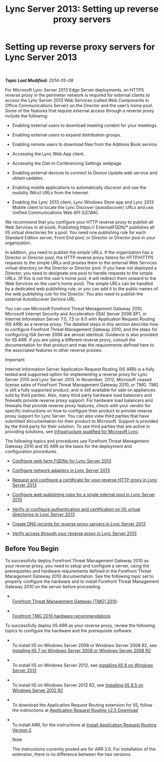 ﻿---
title: 'Lync Server 2013: Setting up reverse proxy servers'
TOCTitle: Setting up reverse proxy servers
ms:assetid: 00bc138a-243f-4389-bfa5-9c62fcc95132
ms:mtpsurl: https://technet.microsoft.com/en-us/library/Gg398069(v=OCS.15)
ms:contentKeyID: 48183225
ms.date: 07/23/2014
mtps_version: v=OCS.15
---

<div data-xmlns="http://www.w3.org/1999/xhtml">

<div class="topic" data-xmlns="http://www.w3.org/1999/xhtml" data-msxsl="urn:schemas-microsoft-com:xslt" data-cs="http://msdn.microsoft.com/en-us/">

<div data-asp="http://msdn2.microsoft.com/asp">

# Setting up reverse proxy servers for Lync Server 2013

</div>

<div id="mainSection">

<div id="mainBody">

<span> </span>

_**Topic Last Modified:** 2014-05-08_

For Microsoft Lync Server 2013 Edge Server deployments, an HTTPS reverse proxy in the perimeter network is required for external clients to access the Lync Server 2013 Web Services (called *Web Components* in Office Communications Server) on the Director and the user’s home pool. Some of the features that require external access through a reverse proxy include the following:

  - Enabling external users to download meeting content for your meetings.

  - Enabling external users to expand distribution groups.

  - Enabling remote users to download files from the Address Book service.

  - Accessing the Lync Web App client.

  - Accessing the Dial-in Conferencing Settings webpage.

  - Enabling external devices to connect to Device Update web service and obtain updates.

  - Enabling mobile applications to automatically discover and use the mobility (Mcx) URLs from the Internet.

  - Enabling the Lync 2013 client, Lync Windows Store app and Lync 2013 Mobile client to locate the Lync Discover (autodiscover) URLs and use Unified Communications Web API (UCWA).

We recommend that you configure your HTTP reverse proxy to publish all Web Services in all pools. Publishing https:// ExternalFQDN/\* publishes all IIS virtual directories for a pool. You need one publishing rule for each Standard Edition server, Front End pool, or Director or Director pool in your organization.

In addition, you need to publish the simple URLs. If the organization has a Director or Director pool, the HTTP reverse proxy listens for HTTP/HTTPS requests to the simple URLs and proxies them to the external Web Services virtual directory on the Director or Director pool. If you have not deployed a Director, you need to designate one pool to handle requests to the simple URLs. (If this is not the user’s home pool, it will redirect them onward to the Web Services on the user’s home pool). The simple URLs can be handled by a dedicated web publishing rule, or you can add it to the public names of the web publishing rule for the Director. You also need to publish the external Autodiscover Service URL.

You can use Microsoft Forefront Threat Management Gateway 2010, Microsoft Internet Security and Acceleration (ISA) Server 2006 SP1, or Internet Information Server 7.0, 7.5 or 8.0 with Application Request Routing (IIS ARR) as a reverse proxy. The detailed steps in this section describe how to configure Forefront Threat Management Gateway 2010, and the steps for configuring ISA Server 2006 are almost identical. Guidance is also provided for IIS ARR. If you are using a different reverse proxy, consult the documentation for that product and map the requirements defined here to the associated features in other reverse proxies.

<div>


> [!IMPORTANT]
> Internet Information Server Application Request Routing (IIS ARR) is a fully tested and supported option for implementing a reverse proxy for Lync Server 2010 and Lync Server 2013. In November, 2012, Microsoft ceased license sales of ForeFront Threat Management Gateway 2010, or TMG. TMG is still a fully supported product, and is still available for sale on appliances sold by third parties. Also, many third party hardware load balancers and firewalls provide reverse proxy support. For hardware load balancers and firewalls that provide reverse proxy features, check with your vendor for specific instructions on how to configure their product to provide reverse proxy support for Lync Server. You can also view third parties that have submitted documentation for their product to Microsoft. Support is provided by the third party for their solution. To see third parties that are active in providing solutions, see <A href="http://go.microsoft.com/fwlink/?linkid=268730">Infrastructure qualified for Microsoft Lync</A>.



</div>

The following topics and procedures use Forefront Threat Management Gateway 2010 and IIS ARR as the basis for the deployment and configuration procedures.

  - [Configure web farm FQDNs for Lync Server 2013](lync-server-2013-configure-web-farm-fqdns.md)

  - [Configure network adapters in Lync Server 2013](lync-server-2013-configure-network-adapters.md)

  - [Request and configure a certificate for your reverse HTTP proxy in Lync Server 2013](lync-server-2013-request-and-configure-a-certificate-for-your-reverse-http-proxy.md)

  - [Configure web publishing rules for a single internal pool in Lync Server 2013](lync-server-2013-configure-web-publishing-rules-for-a-single-internal-pool.md)

  - [Verify or configure authentication and certification on IIS virtual directories in Lync Server 2013](lync-server-2013-verify-or-configure-authentication-and-certification-on-iis-virtual-directories.md)

  - [Create DNS records for reverse proxy servers in Lync Server 2013](lync-server-2013-create-dns-records-for-reverse-proxy-servers.md)

  - [Verify access through your reverse proxy in Lync Server 2013](lync-server-2013-verify-access-through-your-reverse-proxy.md)

<div>

## Before You Begin

To successfully deploy Forefront Threat Management Gateway 2010 as your reverse proxy, you need to setup and configure a server, using the prerequisites and hardware requirements defined in the Forefront Threat Management Gateway 2010 documentation. See the following topic set to properly configure the hardware and to install Forefront Threat Management Gateway 2010 on the server before proceeding.

  - <span></span>  
    [Forefront Threat Management Gateway (TMG) 2010](http://go.microsoft.com/fwlink/?linkid=291292)

  - <span></span>  
    [Forefront TMG 2010 hardware recommendations](http://go.microsoft.com/fwlink/?linkid=291293)

To successfully deploy IIS ARR as your reverse proxy, review the following topics to configure the hardware and the prerequisite software.

  - <span></span>  
    To install IIS on Windows Server 2008 or Windows Server 2008 R2, see [Installing IIS 7 on Windows Server 2008 or Windows Server 2008 R2](http://go.microsoft.com/fwlink/?linkid=291296)

  - <span></span>  
    To install IIS on Windows Server 2012, see [Installing IIS 8 on Windows Server 2012](http://go.microsoft.com/fwlink/?linkid=291297)

  - <span></span>  
    To install IIS on Windows Server 2012 R2, see [Installing IIS 8.5 on Windows Server 2012 R2](http://go.microsoft.com/fwlink/?linkid=330687)

  - <span></span>  
    To download the Application Request Routing extension for IIS, follow the instructions at [Application Request Routing v2.5 Download](http://go.microsoft.com/fwlink/?linkid=291298)

  - <span></span>  
    To install ARR, for the instructions at [Install Application Request Routing Version 2](http://go.microsoft.com/fwlink/?linkid=291299)
    
    <div>
    

    > [!NOTE]
    > The instructions currently posted are for ARR 2.0. For installation of the extension, there is no difference between the two versions.

    
    </div>

</div>

</div>

<span> </span>

</div>

</div>

</div>

